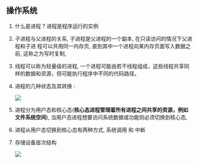 ## 操作系统

1. 什么是进程 ? 进程是程序运行的实例

2. 子进程与父进程的关系, 子进程是父进程的一个副本, 在只读访问的情况下父进程和子进 程可以共用同一内存页, 直到其中一个进程向某内存页面写入数据之前, 这称之为写时复制,  

3. 线程可以称为轻量级的进程,  一个进程可能由若干线程组成，这些线程共享同样的数据和资源，但可能执行程序中不同的代码路径。 

4. 进程的几种状态及其转换 :

   ![](https://github.com/yang1443261811/learningNotes/blob/master/img/34CD7633-1FB8-4483-BCDA-B3EB0EAD4710.png)

5. 进程分为用户态和核心态(**核心态进程管理着所有进程之间共享的资源，例如文件系统空间**), 当用户态进程想要访问系统数据或功能则必须切换到核心态,

6. 进程从用户态切换到核心态有两种方式, 系统调用 和 中断

7. 存储设备层次结构

   ![](https://github.com/yang1443261811/learningNotes/blob/master/img/60D0CB2A-5ADA-490c-83D0-FA3DC25E5D01.png)





